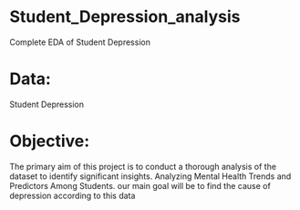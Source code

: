 # Student_Depression_analysis
Complete EDA of Student Depression

# Data:
Student Depression


# Objective:
The primary aim of this project is to conduct a thorough analysis of the dataset to identify significant insights. Analyzing Mental Health Trends and Predictors Among Students. our main goal will be to find the cause of depression according to this data
